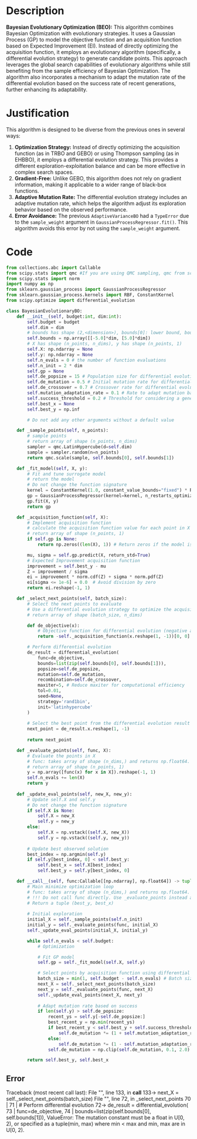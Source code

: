# Description
**Bayesian Evolutionary Optimization (BEO):** This algorithm combines Bayesian Optimization with evolutionary strategies. It uses a Gaussian Process (GP) to model the objective function and an acquisition function based on Expected Improvement (EI). Instead of directly optimizing the acquisition function, it employs an evolutionary algorithm (specifically, a differential evolution strategy) to generate candidate points. This approach leverages the global search capabilities of evolutionary algorithms while still benefiting from the sample efficiency of Bayesian Optimization. The algorithm also incorporates a mechanism to adapt the mutation rate of the differential evolution based on the success rate of recent generations, further enhancing its adaptability.

# Justification
This algorithm is designed to be diverse from the previous ones in several ways:

1.  **Optimization Strategy:** Instead of directly optimizing the acquisition function (as in TRBO and GEBO) or using Thompson sampling (as in EHBBO), it employs a differential evolution strategy. This provides a different exploration-exploitation balance and can be more effective in complex search spaces.
2.  **Gradient-Free:** Unlike GEBO, this algorithm does not rely on gradient information, making it applicable to a wider range of black-box functions.
3.  **Adaptive Mutation Rate:** The differential evolution strategy includes an adaptive mutation rate, which helps the algorithm adjust its exploration behavior based on the observed performance.
4.  **Error Avoidance:** The previous `AdaptiveVarianceBO` had a `TypeError` due to the `sample_weight` argument in `GaussianProcessRegressor.fit()`. This algorithm avoids this error by not using the `sample_weight` argument.

# Code
```python
from collections.abc import Callable
from scipy.stats import qmc #If you are using QMC sampling, qmc from scipy is encouraged. Remove this line if you have better alternatives.
from scipy.stats import norm
import numpy as np
from sklearn.gaussian_process import GaussianProcessRegressor
from sklearn.gaussian_process.kernels import RBF, ConstantKernel
from scipy.optimize import differential_evolution

class BayesianEvolutionaryBO:
    def __init__(self, budget:int, dim:int):
        self.budget = budget
        self.dim = dim
        # bounds has shape (2,<dimension>), bounds[0]: lower bound, bounds[1]: upper bound
        self.bounds = np.array([[-5.0]*dim, [5.0]*dim])
        # X has shape (n_points, n_dims), y has shape (n_points, 1)
        self.X: np.ndarray = None
        self.y: np.ndarray = None
        self.n_evals = 0 # the number of function evaluations
        self.n_init = 2 * dim
        self.gp = None
        self.de_popsize = 15 # Population size for differential evolution
        self.de_mutation = 0.5 # Initial mutation rate for differential evolution
        self.de_crossover = 0.7 # Crossover rate for differential evolution
        self.mutation_adaptation_rate = 0.1 # Rate to adapt mutation based on success
        self.success_threshold = 0.2 # Threshold for considering a generation successful
        self.best_x = None
        self.best_y = np.inf

        # Do not add any other arguments without a default value

    def _sample_points(self, n_points):
        # sample points
        # return array of shape (n_points, n_dims)
        sampler = qmc.LatinHypercube(d=self.dim)
        sample = sampler.random(n=n_points)
        return qmc.scale(sample, self.bounds[0], self.bounds[1])

    def _fit_model(self, X, y):
        # Fit and tune surrogate model 
        # return the model
        # Do not change the function signature
        kernel = ConstantKernel(1.0, constant_value_bounds="fixed") * RBF(length_scale=1.0, length_scale_bounds="fixed")
        gp = GaussianProcessRegressor(kernel=kernel, n_restarts_optimizer=5, alpha=1e-6)
        gp.fit(X, y)
        return gp

    def _acquisition_function(self, X):
        # Implement acquisition function 
        # calculate the acquisition function value for each point in X
        # return array of shape (n_points, 1)
        if self.gp is None:
            return np.zeros((len(X), 1)) # Return zeros if the model is not fitted yet

        mu, sigma = self.gp.predict(X, return_std=True)
        # Expected Improvement acquisition function
        improvement = self.best_y - mu
        Z = improvement / sigma
        ei = improvement * norm.cdf(Z) + sigma * norm.pdf(Z)
        ei[sigma <= 1e-6] = 0.0  # Avoid division by zero
        return ei.reshape(-1, 1)

    def _select_next_points(self, batch_size):
        # Select the next points to evaluate
        # Use a differential evolution strategy to optimize the acquisition function
        # return array of shape (batch_size, n_dims)

        def de_objective(x):
            # Objective function for differential evolution (negative acquisition function)
            return -self._acquisition_function(x.reshape(1, -1))[0, 0]

        # Perform differential evolution
        de_result = differential_evolution(
            func=de_objective,
            bounds=list(zip(self.bounds[0], self.bounds[1])),
            popsize=self.de_popsize,
            mutation=self.de_mutation,
            recombination=self.de_crossover,
            maxiter=5, # Reduce maxiter for computational efficiency
            tol=0.01,
            seed=None,
            strategy='rand1bin',
            init='latinhypercube'
        )
        
        # Select the best point from the differential evolution result
        next_point = de_result.x.reshape(1, -1)
        
        return next_point

    def _evaluate_points(self, func, X):
        # Evaluate the points in X
        # func: takes array of shape (n_dims,) and returns np.float64.
        # return array of shape (n_points, 1)
        y = np.array([func(x) for x in X]).reshape(-1, 1)
        self.n_evals += len(X)
        return y
    
    def _update_eval_points(self, new_X, new_y):
        # Update self.X and self.y
        # Do not change the function signature
        if self.X is None:
            self.X = new_X
            self.y = new_y
        else:
            self.X = np.vstack((self.X, new_X))
            self.y = np.vstack((self.y, new_y))
        
        # Update best observed solution
        best_index = np.argmin(self.y)
        if self.y[best_index, 0] < self.best_y:
            self.best_x = self.X[best_index]
            self.best_y = self.y[best_index, 0]

    def __call__(self, func:Callable[[np.ndarray], np.float64]) -> tuple[np.float64, np.array]:
        # Main minimize optimization loop
        # func: takes array of shape (n_dims,) and returns np.float64. 
        # !!! Do not call func directly. Use _evaluate_points instead and be aware of the budget when calling it. !!!
        # Return a tuple (best_y, best_x)
        
        # Initial exploration
        initial_X = self._sample_points(self.n_init)
        initial_y = self._evaluate_points(func, initial_X)
        self._update_eval_points(initial_X, initial_y)

        while self.n_evals < self.budget:
            # Optimization

            # Fit GP model
            self.gp = self._fit_model(self.X, self.y)

            # Select points by acquisition function using differential evolution
            batch_size = min(1, self.budget - self.n_evals) # Batch size of 1 for evolutionary strategy
            next_X = self._select_next_points(batch_size)
            next_y = self._evaluate_points(func, next_X)
            self._update_eval_points(next_X, next_y)
            
            # Adapt mutation rate based on success
            if len(self.y) > self.de_popsize:
                recent_ys = self.y[-self.de_popsize:]
                best_recent_y = np.min(recent_ys)
                if best_recent_y < self.best_y + self.success_threshold:
                    self.de_mutation *= (1 + self.mutation_adaptation_rate)
                else:
                    self.de_mutation *= (1 - self.mutation_adaptation_rate)
                self.de_mutation = np.clip(self.de_mutation, 0.1, 2.0)

        return self.best_y, self.best_x
```
## Error
 Traceback (most recent call last):
  File "<BayesianEvolutionaryBO>", line 133, in __call__
 133->             next_X = self._select_next_points(batch_size)
  File "<BayesianEvolutionaryBO>", line 72, in _select_next_points
  70 | 
  71 |         # Perform differential evolution
  72->         de_result = differential_evolution(
  73 |             func=de_objective,
  74 |             bounds=list(zip(self.bounds[0], self.bounds[1])),
ValueError: The mutation constant must be a float in U[0, 2), or specified as a tuple(min, max) where min < max and min, max are in U[0, 2).
